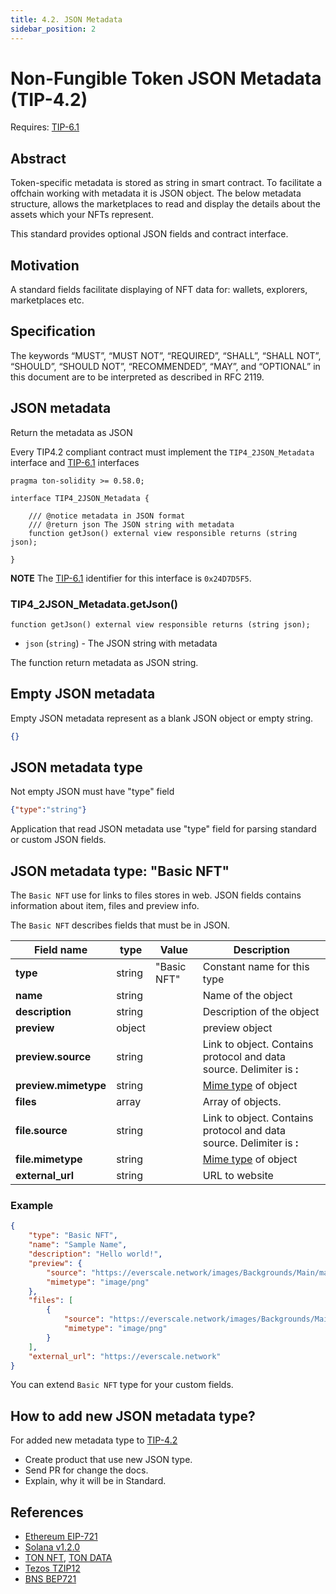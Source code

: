 ```yaml
---
title: 4.2. JSON Metadata
sidebar_position: 2
---
```


# Non-Fungible Token JSON Metadata (TIP-4.2)

Requires: [TIP-6.1](./../TIP-6/1.md)

## Abstract

Token-specific metadata is stored as string in smart contract. To facilitate a offchain working with metadata it is JSON object. 
The below metadata structure, allows the marketplaces to read and display the details about the assets which your NFTs represent.

This standard provides optional JSON fields and contract interface. 

## Motivation

A standard fields facilitate displaying of NFT data for: wallets, explorers, marketplaces etc.

## Specification

The keywords “MUST”, “MUST NOT”, “REQUIRED”, “SHALL”, “SHALL NOT”, “SHOULD”, “SHOULD NOT”, “RECOMMENDED”, “MAY”, and “OPTIONAL” in this document are to be interpreted as described in RFC 2119.

## JSON metadata

Return the metadata as JSON

Every TIP4.2 compliant contract must implement the `TIP4_2JSON_Metadata` interface and [TIP-6.1](./../TIP-6/1.md) interfaces

```solidity
pragma ton-solidity >= 0.58.0;

interface TIP4_2JSON_Metadata {

    /// @notice metadata in JSON format
    /// @return json The JSON string with metadata
    function getJson() external view responsible returns (string json);

}
```
**NOTE** The [TIP-6.1](./../TIP-6/1.md) identifier for this interface is `0x24D7D5F5`.

### TIP4_2JSON_Metadata.getJson()
```solidity
function getJson() external view responsible returns (string json);
```
* `json` (`string`) -  The JSON string with metadata

The function return metadata as JSON string.

## Empty JSON metadata

Empty JSON metadata represent as a blank JSON object or empty string.

```json
{}
```

## JSON metadata type

Not empty JSON must have "type" field 

```json
{"type":"string"}
```

Application that read JSON metadata use "type" field for parsing standard or custom JSON fields.

## JSON metadata type: "Basic NFT"

The `Basic NFT` use for links to files stores in web. JSON fields contains information about item, files and preview info.

The `Basic NFT` describes fields that must be in JSON.

Field name |type| Value | Description
--- | --- | --- | --- 
|**type**|string|"Basic NFT"|Constant name for this type
|**name**|string||Name of the object
|**description**|string||Description of the object
|**preview**|object||preview object
|**preview.source**|string||Link to object. Contains protocol and data source. Delimiter is **:**
|**preview.mimetype**|string||[Mime type](https://developer.mozilla.org/en-US/docs/Web/HTTP/Basics_of_HTTP/MIME_types) of object
|**files**|array|| Array of objects.
|**file.source**|string|| Link to object. Contains protocol and data source. Delimiter is **:**
|**file.mimetype**|string|| [Mime type](https://developer.mozilla.org/en-US/docs/Web/HTTP/Basics_of_HTTP/MIME_types) of object
|**external_url**|string|| URL to website

### Example

```JSON
{
    "type": "Basic NFT",
    "name": "Sample Name",
    "description": "Hello world!",
    "preview": {
        "source": "https://everscale.network/images/Backgrounds/Main/main-hero.png",
        "mimetype": "image/png"
    },
    "files": [
        {
            "source": "https://everscale.network/images/Backgrounds/Main/main-hero.png",
            "mimetype": "image/png"
        }
    ],
    "external_url": "https://everscale.network"
}
```

You can extend `Basic NFT` type for your custom fields.

## How to add new JSON metadata type?

For added new metadata type to [TIP-4.2](./../TIP-4/2.md)

- Create product that use new JSON type.
- Send PR for change the docs.
- Explain, why it will be in Standard.

## References

- [Ethereum EIP-721](https://eips.ethereum.org/EIPS/eip-721)
- [Solana v1.2.0](https://docs.metaplex.com/token-metadata/specification)
- [TON NFT](https://github.com/ton-blockchain/TIPs/issues/62), [TON DATA](https://github.com/ton-blockchain/TIPs/issues/64)
- [Tezos TZIP12](https://gitlab.com/tezos/tzip/-/blob/master/proposals/tzip-12/tzip-12.md)
- [BNS BEP721](https://docs.binance.org/smart-chain/developer/nft-metadata-standard.html)

